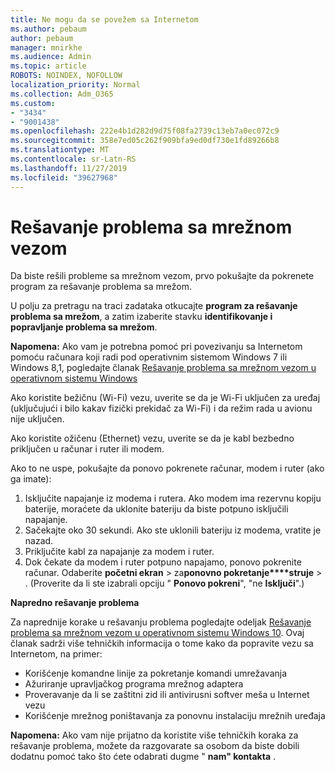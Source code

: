 ```yaml
---
title: Ne mogu da se povežem sa Internetom
ms.author: pebaum
author: pebaum
manager: mnirkhe
ms.audience: Admin
ms.topic: article
ROBOTS: NOINDEX, NOFOLLOW
localization_priority: Normal
ms.collection: Adm_O365
ms.custom:
- "3434"
- "9001438"
ms.openlocfilehash: 222e4b1d282d9d75f08fa2739c13eb7a0ec072c9
ms.sourcegitcommit: 358e7ed05c262f909bfa9ed0df730e1fd89266b8
ms.translationtype: MT
ms.contentlocale: sr-Latn-RS
ms.lasthandoff: 11/27/2019
ms.locfileid: "39627968"
---
```

# <a name="fix-network-connection-issues"></a>Rešavanje problema sa mrežnom vezom

Da biste rešili probleme sa mrežnom vezom, prvo pokušajte da pokrenete program za rešavanje problema sa mrežom. 

U polju za pretragu na traci zadataka otkucajte **program za rešavanje problema sa mrežom**, a zatim izaberite stavku **identifikovanje i popravljanje problema sa mrežom**.

**Napomena:** Ako vam je potrebna pomoć pri povezivanju sa Internetom pomoću računara koji radi pod operativnim sistemom Windows 7 ili Windows 8,1, pogledajte članak [Rešavanje problema sa mrežnom vezom u operativnom sistemu Windows](https://support.microsoft.com/help/15287) 

Ako koristite bežičnu (Wi-Fi) vezu, uverite se da je Wi-Fi uključen za uređaj (uključujući i bilo kakav fizički prekidač za Wi-Fi) i da režim rada u avionu nije uključen.

Ako koristite ožičenu (Ethernet) vezu, uverite se da je kabl bezbedno priključen u računar i ruter ili modem.

Ako to ne uspe, pokušajte da ponovo pokrenete računar, modem i ruter (ako ga imate):

1. Isključite napajanje iz modema i rutera. Ako modem ima rezervnu kopiju baterije, moraćete da uklonite bateriju da biste potpuno isključili napajanje.
2. Sačekajte oko 30 sekundi. Ako ste uklonili bateriju iz modema, vratite je nazad.
3. Priključite kabl za napajanje za modem i ruter.
4. Dok čekate da modem i ruter potpuno napajamo, ponovo pokrenite računar. Odaberite **početni ekran** > za**ponovno pokretanje****struje** > . (Proverite da li ste izabrali opciju " **Ponovo pokreni**", "ne **Isključi**".)

**Napredno rešavanje problema**

Za naprednije korake u rešavanju problema pogledajte odeljak [Rešavanje problema sa mrežnom vezom u operativnom sistemu Windows 10](https://support.microsoft.com/help/10741?ocid=SMC10741%2F). Ovaj članak sadrži više tehničkih informacija o tome kako da popravite vezu sa Internetom, na primer:

- Korišćenje komandne linije za pokretanje komandi umrežavanja
- Ažuriranje upravljačkog programa mrežnog adaptera
- Proveravanje da li se zaštitni zid ili antivirusni softver meša u Internet vezu
- Korišćenje mrežnog poništavanja za ponovnu instalaciju mrežnih uređaja

**Napomena:** Ako vam nije prijatno da koristite više tehničkih koraka za rešavanje problema, možete da razgovarate sa osobom da biste dobili dodatnu pomoć tako što ćete odabrati dugme " **nam" kontakta** .